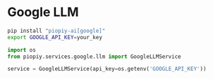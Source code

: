 # Google LLM

```bash
pip install "piopiy-ai[google]"
export GOOGLE_API_KEY=your_key
```

```python
import os
from piopiy.services.google.llm import GoogleLLMService

service = GoogleLLMService(api_key=os.getenv('GOOGLE_API_KEY'))
```
